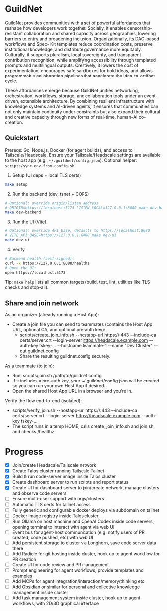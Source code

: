 # GuildNet

GuildNet provides communities with a set of powerful affordances that reshape how developers work
together. Socially, it enables censorship-resistant collaboration and shared capacity across geographies,
lowering barriers to entry and broadening inclusion. Organizationally, its DAG-based workflows and Spec-
Kit templates reduce coordination costs, preserve institutional knowledge, and distribute governance more
equitably. Culturally, it supports pluralism, local sovereignty, and transparent contribution recognition,
while amplifying accessibility through templated prompts and multilingual outputs. Creatively, it lowers the
cost of experimentation, encourages safe sandboxes for bold ideas, and allows programmable
collaboration pipelines that accelerate the idea-to-artifact cycle.

These affordances emerge because GuildNet unifies networking, orchestration, workflows, storage, and
collaboration tools under an event-driven, extensible architecture. By combining resilient infrastructure with
knowledge systems and AI-driven agents, it ensures that communities can not only maintain continuity
under constraints but also expand their cultural and creative capacity through new forms of real-time,
human–AI co-creation.

## Quickstart

Prereqs: Go, Node.js, Docker (for agent builds), and access to Tailscale/Headscale. Ensure your Tailscale/Headscale settings are available to the host app (e.g., `~/.guildnet/config.json`). Optional helper: `scripts/sync-env-from-config.sh`.

1. Setup (UI deps + local TLS certs)

```sh
make setup
```

2. Run the backend (dev, tsnet + CORS)

```sh
# Optional: override origin/listen address
# ORIGIN=https://localhost:5173 LISTEN_LOCAL=127.0.0.1:8080 make dev-backend
make dev-backend
```

3. Run the UI (Vite)

```sh
# Optional: override API base, defaults to https://localhost:8080
# VITE_API_BASE=https://127.0.0.1:8080 make dev-ui
make dev-ui
```

4. Verify

```sh
# Backend health (self-signed):
curl -k https://127.0.0.1:8080/healthz
# Open the UI:
open https://localhost:5173
```

Tip: `make help` lists all common targets (build, test, lint, utilities like TLS checks and stop-all).

## Share and join network

As an organizer (already running a Host App):

- Create a join file you can send to teammates (contains the Host App URL, optional CA, and optional pre-auth key):
  - scripts/create_join_info.sh --hostapp-url https://<your-ts-fqdn>:443 --include-ca certs/server.crt --login-server https://headscale.example.com --auth-key tskey-... --hostname teammate-1 --name "Dev Cluster" --out guildnet.config
  - Share the resulting guildnet.config securely.

As a teammate (to join):

- Run: scripts/join.sh /path/to/guildnet.config
- If it includes a pre-auth key, your ~/.guildnet/config.json will be created so you can run your own Host App if desired.
- Open the shared Host App URL in a browser and you’re in.

Verify the flow end-to-end (isolated):

- scripts/verify_join.sh --hostapp-url https://<your-ts-fqdn>:443 --include-ca certs/server.crt --login-server https://headscale.example.com --auth-key tskey-...
- The script runs in a temp HOME, calls create_join_info.sh and join.sh, and checks /healthz.

# Progress

- [x] Join/create Headscale/Tailscale network
- [x] Create Talos cluster running Tailscale Tailnet
- [x] Build & run code-server image inside Talos cluster
- [x] Create dashboard server to run scripts and report status
- [x] Create UI for dashboard server to join/create network, manage clusters and observe code servers
- [ ] Ensure multi-user support with orgs/clusters
- [ ] Automatic TLS certs for tailnet access
- [ ] Fully generic and configurable docker deploys via subdomain on tailnet
- [ ] Docker image registry inside Talos cluster
- [ ] Run Ollama on host machine and OpenAI Codex inside code servers, opening terminal to interact with agent via web UI
- [ ] Event bus for agent-host communication (e.g. notify users of PR created, code pushed, etc) with web UI
- [ ] Add persistent storage to cluster via Longhorn, save code server data there
- [ ] Add Radicle for git hosting inside cluster, hook up to agent workflow for PR creation
- [ ] Create UI for code review and PR management
- [ ] Prompt engineering for agent workflows, provide templates and examples
- [ ] Add MCPs for agent integration/interaction/memory/thinking etc
- [ ] Add Obsidian or similar for personal and collective knowledge management inside cluster
- [ ] Add task management system inside cluster, hook up to agent workflows, with 2D/3D graphical interface
